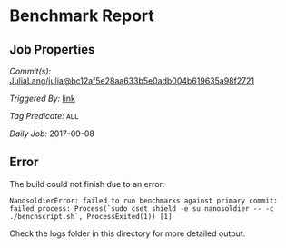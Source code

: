 # Benchmark Report

## Job Properties

*Commit(s):* [JuliaLang/julia@bc12af5e28aa633b5e0adb004b619635a98f2721](https://github.com/JuliaLang/julia/commit/bc12af5e28aa633b5e0adb004b619635a98f2721)

*Triggered By:* [link](https://github.com/JuliaLang/julia/commit/bc12af5e28aa633b5e0adb004b619635a98f2721#commitcomment-24162021)

*Tag Predicate:* `ALL`

*Daily Job:* 2017-09-08

## Error

The build could not finish due to an error:

```
NanosoldierError: failed to run benchmarks against primary commit: failed process: Process(`sudo cset shield -e su nanosoldier -- -c ./benchscript.sh`, ProcessExited(1)) [1]
```

Check the logs folder in this directory for more detailed output.

